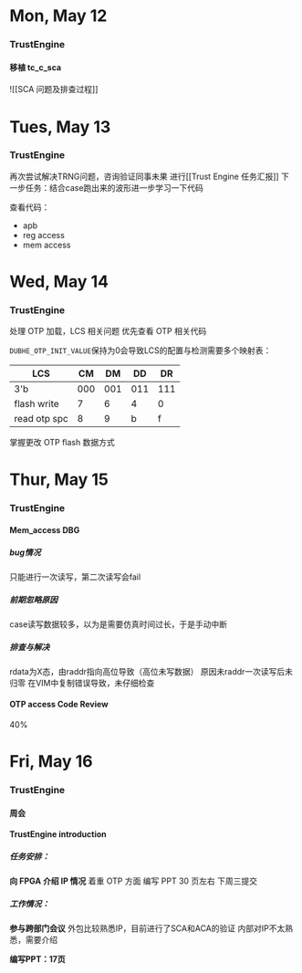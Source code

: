 # Mon, May 12

### TrustEngine

#### 移植 tc_c_sca

![[SCA 问题及排查过程]]

# Tues, May 13

### TrustEngine

再次尝试解决TRNG问题，咨询验证同事未果
进行[[Trust Engine 任务汇报]]
下一步任务：结合case跑出来的波形进一步学习一下代码

查看代码：
- apb
- reg access
- mem access

# Wed, May 14

### TrustEngine

处理 OTP 加载，LCS 相关问题
优先查看 OTP 相关代码

`DUBHE_OTP_INIT_VALUE`保持为0会导致LCS的配置与检测需要多个映射表：

| LCS          | CM  | DM  | DD  | DR  |
| ------------ | --- | --- | --- | --- |
| 3'b          | 000 | 001 | 011 | 111 |
| flash write  | 7   | 6   | 4   | 0   |
| read otp spc | 8   | 9   | b   | f   |


掌握更改 OTP flash 数据方式


# Thur, May 15

### TrustEngine

#### Mem_access DBG

##### bug情况

只能进行一次读写，第二次读写会fail

##### 前期忽略原因

case读写数据较多，以为是需要仿真时间过长，于是手动中断

##### 排查与解决

rdata为X态，由raddr指向高位导致（高位未写数据）
原因未raddr一次读写后未归零
在VIM中复制错误导致，未仔细检查

#### OTP access Code Review

40%

# Fri, May 16

### TrustEngine

#### 周会

#### TrustEngine introduction

##### 任务安排：

**向 FPGA 介绍 IP 情况**
着重 OTP 方面
编写 PPT 30 页左右
下周三提交

##### 工作情况：

**参与跨部门会议**
外包比较熟悉IP，目前进行了SCA和ACA的验证
内部对IP不太熟悉，需要介绍

**编写PPT：17页**


